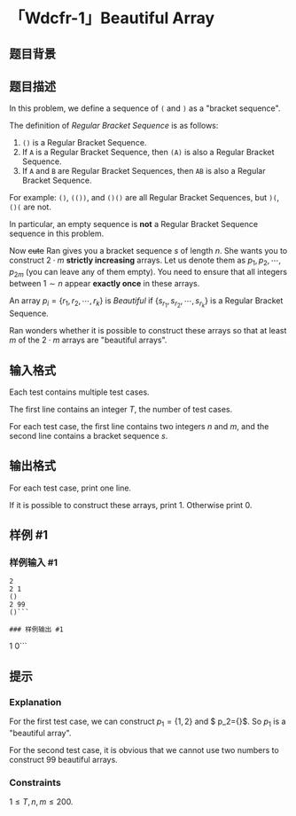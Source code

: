 # 「Wdcfr-1」Beautiful Array

## 题目背景



## 题目描述

In this problem, we define a sequence of `(` and `)` as a "bracket sequence".

The definition of *Regular Bracket Sequence* is as follows:

1. `()` is a Regular Bracket Sequence.
1. If `A` is a Regular Bracket Sequence, then `(A)` is also a Regular Bracket Sequence.
1. If `A` and `B` are Regular Bracket Sequences, then `AB` is also a Regular Bracket Sequence.

For example: `()`, `(())`, and `()()` are all Regular Bracket Sequences, but `)(`, `()(` are not.

In particular, an empty sequence is **not** a Regular Bracket Sequence sequence in this problem.

Now ~~cute~~ Ran gives you a bracket sequence $s$ of length $n$. She wants you to construct $2\cdot m$ **strictly increasing** arrays. Let us denote them as
 $p_1,p_2,\cdots,p_{2 m}$ (you can leave any of them empty). You need to ensure that all integers between $1\sim n$ appear **exactly once** in these arrays. 
 
An array $p_i=\{r_1,r_2,\cdots,r_k\}$ is *Beautiful* if    $\{s_{r_1},s_{r_2},\cdots,s_{r_k}\}$ is a Regular Bracket Sequence.

Ran wonders whether it is possible to construct these arrays so that at least $m$ of the $2\cdot m$ arrays are "beautiful arrays". 

## 输入格式

Each test contains multiple test cases.

The first line contains an integer $T$, the number of test cases.

For each test case, the first line contains two integers $n$ and $m$, and the second line contains a bracket sequence $s$.

## 输出格式

For each test case, print one line.

If it is possible to construct these arrays, print $1$. Otherwise print $0$.

## 样例 #1

### 样例输入 #1
```
2
2 1
()
2 99
()```

### 样例输出 #1

```
1
0```

## 提示

### Explanation

For the first test case, we can construct $p_1=\{1,2\}$ and $ p_2=\{\}$. So $p_1$ is a "beautiful array".

For the second test case, it is obvious that we cannot use two numbers to construct $99$ beautiful arrays.

### Constraints

$1\le T,n,m\le 200$.
